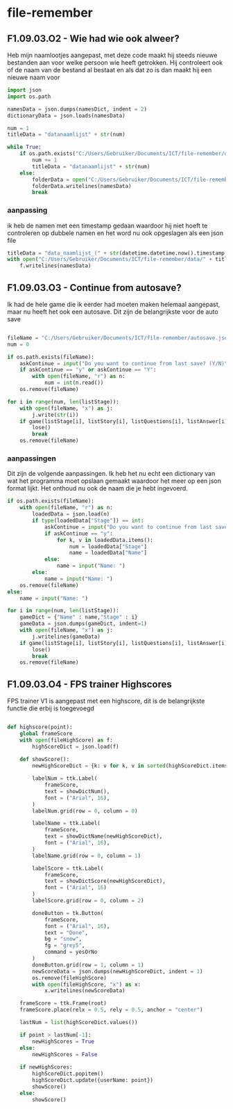 # file-remember
## F1.09.03.O2 - Wie had wie ook alweer?
Heb mijn naamlootjes aangepast, met deze code maakt hij steeds nieuwe bestanden aan voor welke persoon wie heeft getrokken.
Hij controleert ook of de naam van de bestand al bestaat en als dat zo is dan maakt hij een nieuwe naam voor
``` python
import json
import os.path

namesData = json.dumps(namesDict, indent = 2)
dictionaryData = json.loads(namesData)

num = 1
titleData = "datanaamlijst" + str(num)

while True:
    if os.path.exists("C:/Users/Gebruiker/Documents/ICT/file-remember/data/" + titleData):
        num += 1
        titleData = "datanaamlijst" + str(num)
    else:
        folderData = open("C:/Users/Gebruiker/Documents/ICT/file-remember/data/" + titleData,"x")
        folderData.writelines(namesData)
        break
```
### aanpassing
ik heb de namen met een timestamp gedaan waardoor hij niet hoeft te controleren op dubbele namen en het word nu ook opgeslagen als een json file
``` python
titleData = "data_naamlijst_(" + str(datetime.datetime.now().timestamp()) + ").json"
with open("C:/Users/Gebruiker/Documents/ICT/file-remember/data/" + titleData,"x") as f:
    f.writelines(namesData)
```
## F1.09.03.O3 - Continue from autosave?
Ik had de hele game die ik eerder had moeten maken helemaal aangepast, maar nu heeft het ook een autosave.
Dit zijn de belangrijkste voor de auto save
``` python

fileName = "C:/Users/Gebruiker/Documents/ICT/file-remember/autosave.json"
num = 0

if os.path.exists(fileName):    
    askContinue = input("Do you want to continue from last save? (Y/N)\n")
    if askContinue == "y" or askContinue == "Y":
        with open(fileName, "r") as n:
            num = int(n.read())
    os.remove(fileName)

for i in range(num, len(listStage)):
    with open(fileName, "x") as j:
        j.write(str(i))
    if game(listStage[i], listStory[i], listQuestions[i], listAnswer[i], listFailure[i]) == False:
        lose()
        break
    os.remove(fileName)
```
### aanpassingen
Dit zijn de volgende aanpassingen. Ik heb het nu echt een dictionary van wat het programma moet opslaan gemaakt waardoor het meer op een json format lijkt.
Het onthoud nu ook de naam die je hebt ingevoerd.
``` python
if os.path.exists(fileName):    
    with open(fileName, "r") as n:
        loadedData = json.load(n)
        if type(loadedData["Stage"]) == int:
            askContinue = input("Do you want to continue from last save? (Y/N)\n").lower()
            if askContinue == "y":
                for k, v in loadedData.items():
                    num = loadedData["Stage"]
                    name = loadedData["Name"]
            else:
                name = input("Name: ")
        else:
            name = input("Name: ")
    os.remove(fileName)
else:
    name = input("Name: ")
```
``` python
for i in range(num, len(listStage)):
    gameDict = {"Name" : name,"Stage" : i}
    gameData = json.dumps(gameDict, indent=1)
    with open(fileName, "x") as j:
        j.writelines(gameData)
    if game(listStage[i], listStory[i], listQuestions[i], listAnswer[i], listFailure[i]) == False:
        lose()
        break
    os.remove(fileName)
```
## F1.09.03.O4 - FPS trainer Highscores
FPS trainer V1 is aangepast met een highscore, dit is de belangrijkste functie die erbij is toegevoegd
``` python

def highscore(point):
    global frameScore
    with open(fileHighScore) as f:
        highScoreDict = json.load(f)
    
    def showScore():
        newHighScoreDict = {k: v for k, v in sorted(highScoreDict.items(), key=lambda item: item[1], reverse=True)}

        labelNum = ttk.Label(
            frameScore,
            text = showDictNum(),
            font = ("Arial", 16),
        )
        labelNum.grid(row = 0, column = 0)

        labelName = ttk.Label(
            frameScore,
            text = showDictName(newHighScoreDict),
            font = ("Arial", 16),
        )
        labelName.grid(row = 0, column = 1)

        labelScore = ttk.Label(
            frameScore,
            text = showDictScore(newHighScoreDict),
            font = ("Arial", 16)
        )
        labelScore.grid(row = 0, column = 2)

        doneButton = tk.Button(
            frameScore,
            font = ("Arial", 16),
            text = "Done",
            bg = "snow",
            fg = "grey5",
            command = yesOrNo
        )
        doneButton.grid(row = 1, column = 1)
        newScoreData = json.dumps(newHighScoreDict, indent = 1)
        os.remove(fileHighScore)
        with open(fileHighScore, "x") as x:
            x.writelines(newScoreData)

    frameScore = ttk.Frame(root)
    frameScore.place(relx = 0.5, rely = 0.5, anchor = "center")

    lastNum = list(highScoreDict.values())

    if point > lastNum[-1]:
        newHighScores = True
    else:
        newHighScores = False
            
    if newHighScores:
        highScoreDict.popitem()
        highScoreDict.update({userName: point})
        showScore()             
    else:
        showScore()
```